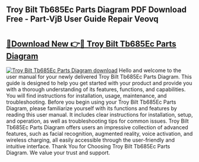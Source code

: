## Troy Bilt Tb685Ec Parts Diagram PDF Download Free - Part-VjB User Guide Repair Veovq

# <h2><a href="http://dfhl23.blite.top/?on=Troy+Bilt+Tb685Ec+Parts+Diagram">🔗Download New 👉🔴 Troy Bilt Tb685Ec Parts Diagram</a></h2>

[![Troy Bilt Tb685Ec Parts Diagram download](https://i.imgur.com/lujVjoI.png)](http://dfhl23.blite.top/?on=Troy+Bilt+Tb685Ec+Parts+Diagram)
Hello and welcome to the user manual for your newly delivered Troy Bilt Tb685Ec Parts Diagram. This guide is designed to help you get started with your product and provide you with a thorough understanding of its features, functions, and capabilities. You will find instructions for installation, usage, maintenance, and troubleshooting. Before you begin using your Troy Bilt Tb685Ec Parts Diagram, please familiarize yourself with its functions and features by reading this user manual. It includes clear instructions for installation, setup, and operation, as well as troubleshooting tips for common issues. Troy Bilt Tb685Ec Parts Diagram offers users an impressive collection of advanced features, such as facial recognition, augmented reality, voice activation, and wireless charging, all easily accessible through the user-friendly and intuitive interface. Thank You for Choosing Troy Bilt Tb685Ec Parts Diagram. We value your trust and support.
